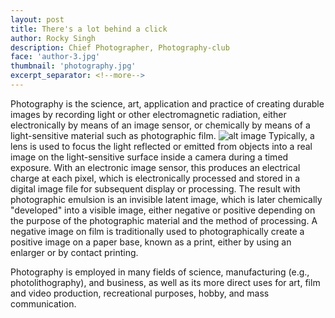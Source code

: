 ```yaml
---
layout: post
title: There's a lot behind a click 
author: Rocky Singh
description: Chief Photographer, Photography-club
face: 'author-3.jpg'
thumbnail: 'photography.jpg'
excerpt_separator: <!--more-->
---
```

Photography is the science, art, application and practice of creating durable images by recording light or other electromagnetic radiation<!--more-->, either electronically by means of an image sensor, or chemically by means of a light-sensitive material such as photographic film.
![alt image]({{site.baseurl}}/img/blog/photography.jpg)
Typically, a lens is used to focus the light reflected or emitted from objects into a real image on the light-sensitive surface inside a camera during a timed exposure. With an electronic image sensor, this produces an electrical charge at each pixel, which is electronically processed and stored in a digital image file for subsequent display or processing. The result with photographic emulsion is an invisible latent image, which is later chemically "developed" into a visible image, either negative or positive depending on the purpose of the photographic material and the method of processing. A negative image on film is traditionally used to photographically create a positive image on a paper base, known as a print, either by using an enlarger or by contact printing.

Photography is employed in many fields of science, manufacturing (e.g., photolithography), and business, as well as its more direct uses for art, film and video production, recreational purposes, hobby, and mass communication.
